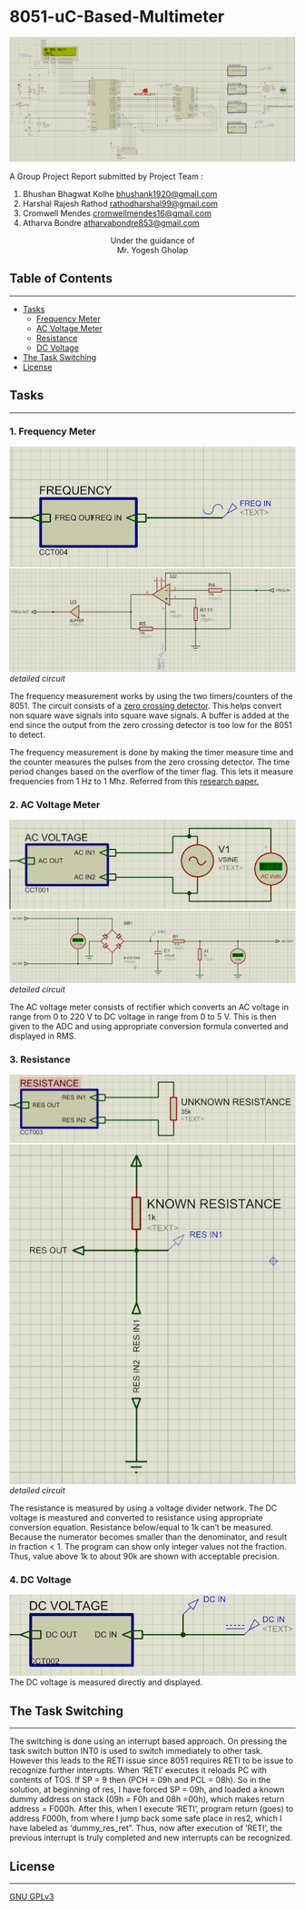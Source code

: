 # 8051-uC-Based-Multimeter

![overall image](img/Overall_Design.PNG)  

A Group Project Report submitted by Project Team :  

 1. Bhushan Bhagwat Kolhe         bhushank1920@gmail.com  
 2. Harshal Rajesh Rathod         rathodharshal99@gmail.com  
 3. Cromwell Mendes               cromwellmendes16@gmail.com  
 4. Atharva Bondre                atharvabondre853@gmail.com  

<p align="center">
Under the guidance of<br>
Mr. Yogesh Gholap
</p>


## Table of Contents
---  

- [Tasks](#tasks)  
  - [Frequency Meter](#1.-frequency-meter)  
  - [AC Voltage Meter](#2.-ac-voltage-meter)  
  - [Resistance](#3.-resistance)  
  - [DC Voltage](#4.-dc-voltage)
- [The Task Switching](#the-task-switching)
- [License](#license)

## Tasks
---

### 1. Frequency Meter  

![freq image](img/freq.jpg)  
![detailed circuit](img/freq_detailed.jpg)  
*detailed circuit*  

The frequency measurement works by using the two timers/counters of the 8051. The circuit consists of a [zero crossing detector](https://circuitdigest.com/electronic-circuits/zero-crossing-detector-circuit-diagram). This helps convert non square wave signals into square wave signals. A buffer is added at the end since the output from the zero crossing detector is too low for the 8051 to detect.  

The frequency measurement is done by making the timer measure time and the counter measures the pulses from the zero crossing detector. The time period changes based on the overflow of the timer flag. This lets it measure frequencies from 1 Hz to 1 Mhz. Referred from this [research paper.](https://www.ijert.org/research/design-and-construction-of-an-autorange-digital-frequency-meter-using-a-microcontroller-IJERTV6IS110093.pdf)  

### 2. AC Voltage Meter  

![ac image](img/ac.jpg)  
![ac detailed circuit](img/ac_detailed.jpg)  
*detailed circuit*  

The AC voltage meter consists of rectifier which converts an AC voltage in range from 0 to 220 V to DC voltage in range from 0 to 5 V. This is then given to the ADC and using appropriate conversion formula converted and displayed in RMS.  

### 3. Resistance

![resistance image](img/resistance.jpg)  
![resistance detailed](img/resistance_detailed.jpg)  
*detailed circuit*  

The resistance is measured by using a voltage divider network. The DC voltage is meastured and converted to resistance using appropriate conversion equation. Resistance below/equal to 1k can’t be measured. Because the numerator becomes smaller than the denominator, and result in fraction < 1. The program can show only integer values not the fraction. Thus, value above 1k to about 90k are shown with acceptable precision.  

### 4. DC Voltage  

![dc image](img/dc.jpg)
The DC voltage is measured directly and displayed.  

## The Task Switching  

---

The switching is done using an interrupt based approach. On pressing the task switch button INT0 is used to switch immediately to other task. However this leads to the RETI issue since 8051 requires RETI to be issue to recognize further interrupts. When ‘RETI’ executes it reloads PC with contents of TOS. If SP = 9 then (PCH = 09h and PCL = 08h). So in the solution, at beginning of res, I have forced SP = 09h, and loaded a known dummy address on stack (09h = F0h and 08h =00h), which makes return address = F000h. After this, when I execute ‘RETI’, program return (goes) to address F000h, from where I jump back some safe place in res2, which I have labeled as ‘dummy_res_ret”. Thus, now after execution of ‘RETI’, the previous interrupt is truly completed and new interrupts can be recognized.  


## License

---

[GNU GPLv3](LICENSE.md)
